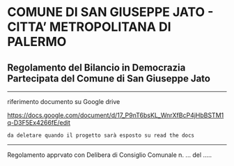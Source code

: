 # COMUNE DI SAN GIUSEPPE JATO - CITTA’ METROPOLITANA DI PALERMO


## Regolamento del Bilancio in Democrazia Partecipata del Comune di San Giuseppe Jato

---

riferimento documento su Google drive

https://docs.google.com/document/d/17_P9nT6bsKL_WnrXfBcP4jHbBSTM1q-D3F5Ex4266fE/edit 

`da deletare quando il progetto sarà esposto su read the docs`

---

Regolamento apprvato con Delibera di Consiglio Comunale n. ... del .....


